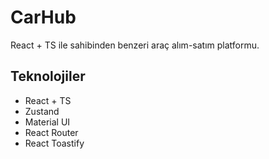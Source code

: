 # CarHub 
React + TS ile sahibinden benzeri araç alım-satım platformu.

## Teknolojiler
- React + TS
- Zustand
- Material UI
- React Router
- React Toastify
